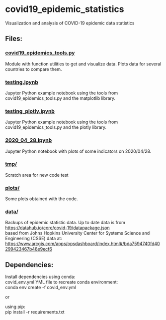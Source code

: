 # covid19_epidemic_statistics
Visualization and analysis of COVID-19 epidemic data statistics

## Files:

### [covid19_epidemics_tools.py](covid19_epidemics_tools.py) 
Module with function utilities to get and visualize data. Plots data for several countries to compare them.

### [testing.ipynb](testing.ipynb)
Jupyter Python example notebook using the tools from covid19_epidemics_tools.py and the matplotlib library.

### [testing_plotly.ipynb](testing.ipynb)
Jupyter Python example notebook using the tools from covid19_epidemics_tools.py and the plotly library.

### [2020_04_28.ipynb](2020_04_28.ipynb)
Jupyter Python notebook with plots of some indicators on 2020/04/28.

### [tmp/](tmp)
Scratch area for new code test

### [plots/](plots)
Some plots obtained with the code.

### [data/](data)
Backups of epidemic statistic data. Up to date data is from  
https://datahub.io/core/covid-19/datapackage.json  
based from Johns Hopkins University Center for Systems Science and Engineering (CSSE) data at:  
https://www.arcgis.com/apps/opsdashboard/index.html#/bda7594740fd40299423467b48e9ecf6


## Dependencies:
Install dependencies using conda:  
covid_env.yml YML file to recreate conda environment:  
conda env create -f covid_env.yml  

or

using pip:  
pip install -r requirements.txt



